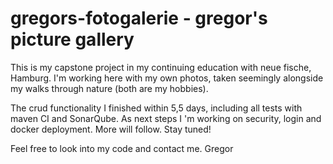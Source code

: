 ﻿# gregors-fotogalerie - gregor's picture gallery

 This is my capstone project in my continuing education with neue fische, Hamburg.
 I'm working here with my own photos, taken seemingly alongside my walks through nature (both are my hobbies).

 The crud functionality I finished within 5,5 days, including all tests with maven CI and SonarQube.
 As next steps I 'm working on security, login and docker deployment.
 More will follow. Stay tuned!

 Feel free to look into my code and contact me.
 Gregor

